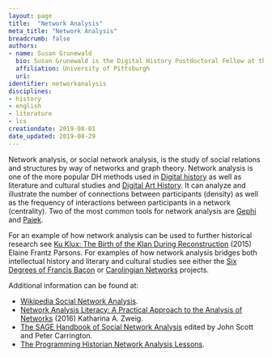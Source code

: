 ```yaml
---
layout: page
title:  "Network Analysis"
meta_title: "Network Analysis"
breadcrumb: false
authors:
- name: Susan Grunewald
  bio: Susan Grunewald is the Digital History Postdoctoral Fellow at the University of Pittsburgh’s World History Center. She received her PhD from Carnegie Mellon University, where she was a two-time A.W. Mellon Fellow in Digital Humanities. Her research focuses on Soviet history, particularly German prisoners of war in the USSR during and after the Second World War.
  affiliation: University of Pittsburgh
  uri:
identifier: networkanalysis
disciplines:
- history
- english
- literature
- lcs
creationdate: 2019-08-01
date_updated: 2019-08-29
---
```


Network analysis, or social network analysis, is the study of social relations and structures by way of networks and graph theory. Network analysis is one of the more popular DH methods used in [Digital history](#topic_digitalhistory) as well as literature and cultural studies and [Digital Art History](#topic_digitalarthistory). It can analyze and illustrate the number of connections between participants (density) as well as the frequency of interactions between participants in a network (centrality). Two of the most common tools for network analysis are [Gephi](https://gephi.org/) and [Pajek](http://vlado.fmf.uni-lj.si/pub/networks/pajek/).

For an example of how network analysis can be used to further historical research see [Ku Klux: The Birth of the Klan During Reconstruction](https://books.google.com/books?id=Gl60CAAAQBAJ&printsec=frontcover&dq=parsons+klan&hl=en&sa=X&ved=0ahUKEwjnhtX7vOLjAhVMheAKHS5rDPEQ6AEIKjAA#v=onepage&q=parsons%20klan&f=false) (2015) Elaine Frantz Parsons. For examples of how network analysis bridges both intellectual history and literary and cultural studies see either the [Six Degrees of Francis Bacon](http://www.sixdegreesoffrancisbacon.com/?ids=10000473&min_confidence=60&type=network) or [Carolingian Networks](https://digitalhumanities.duke.edu/projects/carolingian-networks) projects.

Additional information can be found at:
 -  [Wikipedia Social Network Analysis](https://en.wikipedia.org/wiki/Social_network_analysis).
 -  [Network Analysis Literacy: A Practical Approach to the Analysis of Networks](https://books.google.com/books?id=MpNjDQAAQBAJ&printsec=frontcover&dq=network+analysis&hl=en&sa=X&ved=0ahUKEwiFn7KZvuLjAhWrTt8KHbgmBlYQ6AEIMDAB#v=onepage&q=network%20analysis&f=false) (2016) Katharina A. Zweig.
 -  [The SAGE Handbook of Social Network Analysis](2011) edited by John Scott and Peter Carrington.
 -  [The Programming Historian Network Analysis Lessons](https://programminghistorian.org/en/lessons/?topic=network-analysis).
